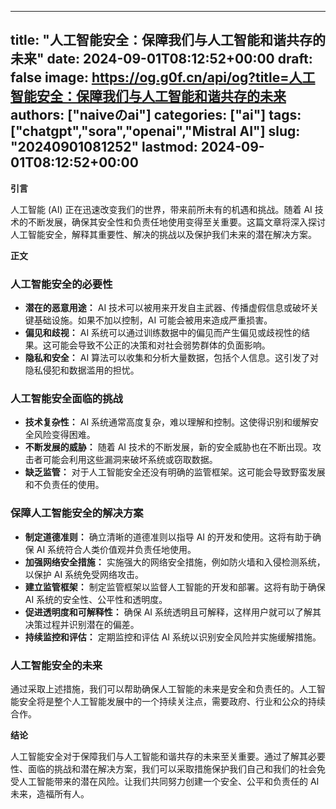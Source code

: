 
---
title: "人工智能安全：保障我们与人工智能和谐共存的未来"
date: 2024-09-01T08:12:52+00:00
draft: false
image: https://og.g0f.cn/api/og?title=人工智能安全：保障我们与人工智能和谐共存的未来
authors: ["naiveのai"]
categories: ["ai"]
tags: ["chatgpt","sora","openai","Mistral AI"]
slug: "20240901081252"
lastmod: 2024-09-01T08:12:52+00:00
---
**引言**

人工智能 (AI) 正在迅速改变我们的世界，带来前所未有的机遇和挑战。随着 AI 技术的不断发展，确保其安全性和负责任地使用变得至关重要。这篇文章将深入探讨人工智能安全，解释其重要性、解决的挑战以及保护我们未来的潜在解决方案。

**正文**

### 人工智能安全的必要性

* **潜在的恶意用途：** AI 技术可以被用来开发自主武器、传播虚假信息或破坏关键基础设施。如果不加以控制，AI 可能会被用来造成严重损害。
* **偏见和歧视：** AI 系统可以通过训练数据中的偏见而产生偏见或歧视性的结果。这可能会导致不公正的决策和对社会弱势群体的负面影响。
* **隐私和安全：** AI 算法可以收集和分析大量数据，包括个人信息。这引发了对隐私侵犯和数据滥用的担忧。

### 人工智能安全面临的挑战

* **技术复杂性：** AI 系统通常高度复杂，难以理解和控制。这使得识别和缓解安全风险变得困难。
* **不断发展的威胁：** 随着 AI 技术的不断发展，新的安全威胁也在不断出现。攻击者可能会利用这些漏洞来破坏系统或窃取数据。
* **缺乏监管：** 对于人工智能安全还没有明确的监管框架。这可能会导致野蛮发展和不负责任的使用。

### 保障人工智能安全的解决方案

* **制定道德准则：** 确立清晰的道德准则以指导 AI 的开发和使用。这将有助于确保 AI 系统符合人类价值观并负责任地使用。
* **加强网络安全措施：** 实施强大的网络安全措施，例如防火墙和入侵检测系统，以保护 AI 系统免受网络攻击。
* **建立监管框架：** 制定监管框架以监督人工智能的开发和部署。这将有助于确保 AI 系统的安全性、公平性和透明度。
* **促进透明度和可解释性：** 确保 AI 系统透明且可解释，这样用户就可以了解其决策过程并识别潜在的偏差。
* **持续监控和评估：** 定期监控和评估 AI 系统以识别安全风险并实施缓解措施。

### 人工智能安全的未来

通过采取上述措施，我们可以帮助确保人工智能的未来是安全和负责任的。人工智能安全将是整个人工智能发展中的一个持续关注点，需要政府、行业和公众的持续合作。

**结论**

人工智能安全对于保障我们与人工智能和谐共存的未来至关重要。通过了解其必要性、面临的挑战和潜在解决方案，我们可以采取措施保护我们自己和我们的社会免受人工智能带来的潜在风险。让我们共同努力创建一个安全、公平和负责任的 AI 未来，造福所有人。